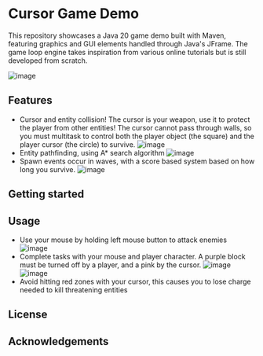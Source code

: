 # Cursor Game Demo
This repository showcases a Java 20 game demo built with Maven, featuring graphics and GUI elements handled through Java's JFrame. The game loop engine takes inspiration from various online tutorials but is still developed from scratch.

![image](https://github.com/Gabriel-Wright/CursorDemoGame/assets/54595455/7d068006-c0bc-460c-b347-dba8af85c90c)

## Features
- Cursor and entity collision! The cursor is your weapon, use it to protect the player from other entities! The cursor cannot pass through walls, so you must multitask to control both the player object (the square) and the player cursor (the circle) to survive.
![image](https://github.com/Gabriel-Wright/CursorDemoGame/assets/54595455/87e94bdb-1e7f-4967-a7e3-654dc0e9d4db)
- Entity pathfinding, using A* search algorithm
![image](https://github.com/Gabriel-Wright/CursorDemoGame/assets/54595455/0f181012-5e82-4b3b-8414-8731c0a8aae1)
- Spawn events occur in waves, with a score based system based on how long you survive.
![image](https://github.com/Gabriel-Wright/CursorDemoGame/assets/54595455/7ab0883e-16a7-4eac-bce6-a3a750176094)

## Getting started

## Usage
- Use your mouse by holding left mouse button to attack enemies 
![image](https://github.com/Gabriel-Wright/CursorDemoGame/assets/54595455/ef640cb5-f9ec-48fd-bf7f-352c7e2fdaba)
- Complete tasks with your mouse and player character. A purple block must be turned off by a player, and a pink by the cursor.
![image](https://github.com/Gabriel-Wright/CursorDemoGame/assets/54595455/de3e43f5-9b5e-40d8-94c0-faf7d5fca1b5)
![image](https://github.com/Gabriel-Wright/CursorDemoGame/assets/54595455/17d74ab9-e209-43a2-9343-7572bca1d687)
- Avoid hitting red zones with your cursor, this causes you to lose charge needed to kill threatening entities
## License

## Acknowledgements
 

